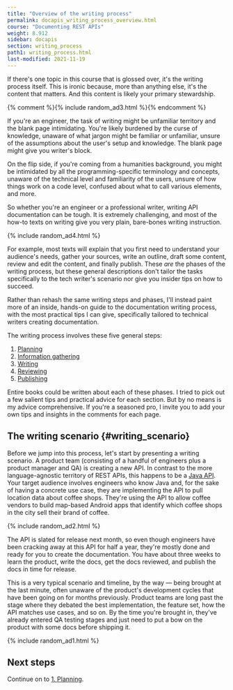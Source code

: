```yaml
---
title: "Overview of the writing process"
permalink: docapis_writing_process_overview.html
course: "Documenting REST APIs"
weight: 8.912
sidebar: docapis
section: writing_process
path1: writing_process.html
last-modified: 2021-11-19
---
```


If there's one topic in this course that is glossed over, it's the writing process itself. This is ironic because, more than anything else, it's the content that matters. And this content is likely your primary stewardship.

{% comment %}{% include random_ad3.html %}{% endcomment %}

If you're an engineer, the task of writing might be unfamiliar territory and the blank page intimidating. You're likely burdened by the curse of knowledge, unaware of what jargon might be familiar or unfamiliar, unsure of the assumptions about the user's setup and knowledge. The blank page might give you writer's block.

On the flip side, if you're coming from a humanities background, you might be intimidated by all the programming-specific terminology and concepts, unaware of the technical level and familiarity of the users, unsure of how things work on a code level, confused about what to call various elements, and more.

So whether you're an engineer or a professional writer, writing API documentation can be tough. It is extremely challenging, and most of the how-to texts on writing give you very plain, bare-bones writing instruction.

{% include random_ad4.html %}

For example, most texts will explain that you first need to understand your audience's needs, gather your sources, write an outline, draft some content, review and edit the content, and finally publish. These *are* the phases of the writing process, but these general descriptions don't tailor the tasks specifically to the tech writer's scenario nor give you insider tips on how to succeed.

Rather than rehash the same writing steps and phases, I'll instead paint more of an inside, hands-on guide to the documentation writing process, with the most practical tips I can give, specifically tailored to technical writers creating documentation.

The writing process involves these five general steps:

1. [Planning](docapis_planning.html)
2. [Information gathering](docapis_information_gathering.html)
3. [Writing](docapis_writing.html)
4. [Reviewing](docapis_reviewing.html)
5. [Publishing](docapis_publishing.html)

Entire books could be written about each of these phases. I tried to pick out a few salient tips and practical advice for each section. But by no means is my advice comprehensive. If you're a seasoned pro, I invite you to add your own tips and insights in the comments for each page.

## The writing scenario {#writing_scenario}

Before we jump into this process, let's start by presenting a writing scenario. A product team (consisting of a handful of engineers plus a product manager and QA) is creating a new API. In contrast to the more language-agnostic territory of REST APIs, this happens to be a [Java API](nativelibraryapis.html). Your target audience involves engineers who know Java and, for the sake of having a concrete use case, they are implementing the API to pull location data about coffee shops. They're using the API to allow coffee vendors to build map-based Android apps that identify which coffee shops in the city sell their brand of coffee.

{% include random_ad2.html %}

The API is slated for release next month, so even though engineers have been cracking away at this API for half a year, they're mostly done and ready for you to create the documentation. You have about three weeks to learn the product, write the docs, get the docs reviewed, and publish the docs in time for release.

This is a very typical scenario and timeline, by the way &mdash; being brought at the last minute, often unaware of the product's development cycles that have been going on for months previously. Product teams are long past the stage where they debated the best implementation, the feature set, how the API matches use cases, and so on. By the time you're brought in, they've already entered QA testing stages and just need to put a bow on the product with some docs before shipping it.

{% include random_ad1.html %}


## Next steps

Continue on to [1. Planning](docapis_planning.html).
